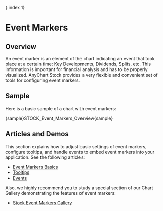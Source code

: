 {:index 1}

# Event Markers

## Overview

An event marker is an element of the chart indicating an event that took place at a certain time: Key Developments, Dividends, Splits, etc. This information is important for financial analysis and has to be properly visualized. AnyChart Stock provides a very flexible and convenient set of tools for configuring event markers.

## Sample

Here is a basic sample of a chart with event markers:

{sample}STOCK\_Event\_Markers\_Overview{sample}

## Articles and Demos

This section explains how to adjust basic settings of event markers, configure tooltips, and handle events to embed event markers into your application. See the following articles:

* [Event Markers Basics](Basics)
* [Tooltips](Tooltips) 
* [Events](Events)

Also, we highly recommend you to study a special section of our Chart Gallery demonstrating the features of event markers:

* [Stock Event Markers Gallery](https://www.anychart.com/products/anystock/gallery/Stock_Event_Markers/)
